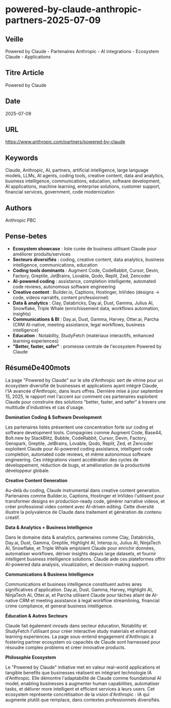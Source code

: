 # powered-by-claude-anthropic-partners-2025-07-09

## Veille
Powered by Claude - Partenaires Anthropic - AI integrations - Ecosystem Claude - Applications

## Titre Article
Powered by Claude

## Date
2025-07-09

## URL
https://www.anthropic.com/partners/powered-by-claude

## Keywords
Claude, Anthropic, AI, partners, artificial intelligence, large language models, LLMs, AI agents, coding tools, creative content, data and analytics, business intelligence, communications, education, software development, AI applications, machine learning, enterprise solutions, customer support, financial services, government, code modernization

## Authors
Anthropic PBC

## Pense-betes
- **Ecosystem showcase** : liste curée de business utilisant Claude pour améliorer produits/services
- **Secteurs diversifiés** : coding, creative content, data analytics, business intelligence, communications, education
- **Coding tools dominants** : Augment Code, CodeRabbit, Cursor, Devin, Factory, Greptile, JetBrains, Lovable, Qodo, Replit, Zed, Zencoder
- **AI-powered coding** : assistance, completion intelligente, automated code reviews, autonomous software engineering
- **Creative content** : Builder.io, Captions, Hostinger, InVideo (designs → code, videos narratifs, content professionnel)
- **Data & analytics** : Clay, Databricks, Day.ai, Dust, Gamma, Julius AI, Snowflake, Triple Whale (enrichissement data, workflows automation, insights)
- **Communications & BI** : Day.ai, Dust, Gamma, Harvey, Otter.ai, Parcha (CRM AI-native, meeting assistance, legal workflows, business intelligence)
- **Education** : Notability, StudyFetch (matériaux interactifs, enhanced learning experiences)
- **"Better, faster, safer"** : promesse centrale de l'ecosystem Powered by Claude

## RésuméDe400mots

La page "Powered by Claude" sur le site d'Anthropic sert de vitrine pour un écosystem diversifié de businesses et applications ayant intégré Claude, l'IA avancée d'Anthropic, dans leurs offres. Dernière mise à jour septembre 15, 2025, le rapport met l'accent sur comment ces partenaires exploitent Claude pour construire des solutions "better, faster, and safer" à travers une multitude d'industries et cas d'usage.

**Domination Coding & Software Development**

Les partenaires listés présentent une concentration forte sur coding et software development tools. Compagnies comme Augment Code, Base44, Bolt.new by StackBlitz, Bubble, CodeRabbit, Cursor, Devin, Factory, Genspark, Greptile, JetBrains, Lovable, Qodo, Replit, Zed, et Zencoder exploitent Claude pour AI-powered coding assistance, intelligent code completion, automated code reviews, et même autonomous software engineering. Ces intégrations visent accélération des cycles de développement, réduction de bugs, et amélioration de la productivité développeur globale.

**Creative Content Generation**

Au-delà du coding, Claude instrumental dans creative content generation. Partenaires comme Builder.io, Captions, Hostinger et InVideo l'utilisent pour transformer designs en production-ready code, générer narrative videos, et créer professional video content avec AI-driven editing. Cette diversité illustre la polyvalence de Claude dans traitement et génération de contenu créatif.

**Data & Analytics + Business Intelligence**

Dans le domaine data & analytics, partenaires comme Clay, Databricks, Day.ai, Dust, Gamma, Greptile, Highlight AI, Interop.io, Julius AI, NinjaTech AI, Snowflake, et Triple Whale emploient Claude pour enrichir données, automatiser workflows, dériver insights depuis large datasets, et fournir intelligent business intelligence solutions. Claude aide ces plateformes offrir AI-powered data analysis, visualization, et decision-making support.

**Communications & Business Intelligence**

Communications et business intelligence constituent autres aires significatives d'application. Day.ai, Dust, Gamma, Harvey, Highlight AI, NinjaTech AI, Otter.ai, et Parcha utilisent Claude pour tâches allant de AI-native CRM et meeting assistance à legal workflow streamlining, financial crime compliance, et general business intelligence.

**Éducation & Autres Secteurs**

Claude fait également inroads dans secteur éducation, Notability et StudyFetch l'utilisant pour créer interactive study materials et enhanced learning experiences. La page sous-entend engagement d'Anthropic à fostering partner ecosystem où capacités de Claude sont harnessed pour résoudre complex problems et créer innovative products.

**Philosophie Ecosystem**

Le "Powered by Claude" initiative met en valeur real-world applications et tangible benefits que businesses réalisent en intégrant technologie IA d'Anthropic. Elle démontre l'adaptabilité de Claude comme foundational AI model, enabling businesses à augmenter human capabilities, automatiser tasks, et délivrer more intelligent et efficient services à leurs users. Cet ecosystem représente concrétisation de la vision d'Anthropic : IA qui augmente plutôt que remplace, dans contextes professionnels diversifiés.
